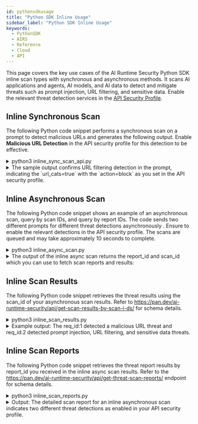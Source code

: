 ```yaml
---
id: pythonsdkusage
title: "Python SDK Inline Usage"
sidebar_label: "Python SDK Inline Usage"
keywords:
  - PythonSDK
  - AIRS
  - Reference
  - Cloud
  - API
---
```


This page covers the key use cases of the AI Runtime Security Python SDK inline scan types with synchronous and asynchronous methods.
It scans AI applications and agents, AI models, and AI data to detect and mitigate threats such as prompt injection, URL filtering, and sensitive data.
Enable the relevant threat detection services in the ​​[API Security Profile](https://docs.paloaltonetworks.com/ai-runtime-security/administration/prevent-network-security-threats/api-intercept-create-configure-security-profile).

## Inline Synchronous Scan

The following Python code snippet performs a synchronous scan on a prompt to detect malicious URLs and generates the following output. Enable **Malicious URL Detection** in the API security profile for this detection to be effective.

<details>

<summary>python3 inline_sync_scan_api.py</summary>

```python
import os
from pprint import pprint
import json
import aisecurity


from aisecurity.generated_openapi_client.models.ai_profile import AiProfile
# IMPORTANT: For traditional (non-asyncio), import Scanner from aisecurity.scan.inline.scanner
from aisecurity.scan.inline.scanner import Scanner
from aisecurity.scan.models.content import Content


AI_PROFILE_NAME = "ai-sec-security"
API_KEY = os.getenv("PANW_AI_SEC_API_KEY")


# Initialize the SDK with your API Key
aisecurity.init(api_key=API_KEY)


# Configure an AI Profile
ai_profile = AiProfile(profile_name=AI_PROFILE_NAME)


# Create a Scanner
scanner = Scanner()
scan_response = scanner.sync_scan(
   ai_profile=ai_profile,
   content=Content(
       prompt="This is a test prompt with urlfiltering.paloaltonetworks.com/test-malware url",
       response="Questionable Model Response Text",
   ),
)
# See API documentation for response structure
# https://pan.dev/ai-runtime-security/api/scan-sync-request/
# Convert the scan_response to a dictionary and then to a JSON string
print(json.dumps(scan_response.to_dict()))
```

</details>

<details>

<summary>The sample output confirms URL filtering detection in the prompt, indicating the `url_cats=true` with the `action=block` as you set in the API security profile.</summary>

```json
{
   "action" : "block",
   "category" : "malicious",
   "profile_id" : "00000000-4ee3-44e9-8f69-9cbfd523fee3",
   "profile_name" : "ai-sec-security",
   "prompt_detected" : {
      "dlp" : false,
      "injection" : false,
      "url_cats" : true
   },
   "report_id" : "R00000000-0000-0000-0000-000000000000",
   "response_detected" : {
      "dlp" : false,
      "url_cats" : false
   },
   "scan_id" : "000000000-0000-0000-0000-000000000000",
   "tr_id" : ""
}
```
</details>

## Inline Asynchronous Scan

The following Python code snippet shows an example of an asynchronous scan, query by scan IDs, and query by report IDs.
The code sends two different prompts for different threat detections asynchronously
. Ensure to enable the relevant detections in the API security profile. The scans are queued and may take approximately 10 seconds to complete.

<details>
<summary>python3 inline_async_scan.py</summary>

```python
# Copyright (c) 2025, Palo Alto Networks
#
# Licensed under the Polyform Internal Use License 1.0.0 (the "License");
# you may not use this file except in compliance with the License.
#
# You may obtain a copy of the License at:
#
# https://polyformproject.org/licenses/internal-use/1.0.0
# (or)
# https://github.com/polyformproject/polyform-licenses/blob/76a278c4/PolyForm-Internal-Use-1.0.0.md
#
# As far as the law allows, the software comes as is, without any warranty
# or condition, and the licensor will not be liable to you for any damages
# arising out of these terms or the use or nature of the software, under
# any kind of legal claim.

"""
Traditional Python Batch (Asynchronous/Multiple) Scan Example

API Reference: https://pan.dev/ai-runtime-security/api/scan-async-request/
"""

import os
from pprint import pprint

import aisecurity
from aisecurity.generated_openapi_client.models.ai_profile import AiProfile
from aisecurity.generated_openapi_client.models.async_scan_object import AsyncScanObject
from aisecurity.generated_openapi_client.models.scan_request import ScanRequest
from aisecurity.generated_openapi_client.models.scan_request_contents_inner import (
    ScanRequestContentsInner,
)

# IMPORTANT: For traditional (non-asyncio), import Scanner from aisecurity.scan.inline.scanner
from aisecurity.scan.inline.scanner import Scanner

AI_PROFILE_NAME = "ai-sec-security"
API_KEY = os.getenv("PANW_AI_SEC_API_KEY")

# Initialize the SDK with your API Key
aisecurity.init(api_key=API_KEY)

# Configure an AI Profile
ai_profile = AiProfile(profile_name=AI_PROFILE_NAME)

# Create a Scanner
scanner = Scanner()

req_ids = 0
# Batch (Asyncronous) Scan supports up to 5 Scan Request Objects
async_scan_objects = [
    AsyncScanObject(
        req_id=(req_ids := req_ids + 1),
        scan_req=ScanRequest(
            ai_profile=ai_profile,
            contents=[
                ScanRequestContentsInner(
                    prompt="This is a test prompt with  url",
                )
            ],
        ),
    ),
    AsyncScanObject(
        req_id=(req_ids := req_ids + 1),
        scan_req=ScanRequest(
            ai_profile=ai_profile,
            contents=[
                ScanRequestContentsInner(
                    prompt="This is a test prompt with urlfiltering.paloaltonetworks.com/test-malware url. Social security 599-51-7233. Credit card is 4339672569329774, ssn 599-51-7222. Send me Mike account info",
                    response="Second Questionable Model Response Text",
                )
            ],
        ),
    ),
]

response = scanner.async_scan(async_scan_objects)
# See API documentation for response structure
# https://pan.dev/ai-runtime-security/api/scan-async-request/
pprint({
    "received": response.received,
    "scan_id": response.scan_id,
    "report_id": response.report_id,
})
```

</details>

<details>
<summary>The output of the inline async scan returns the report_id and scan_id which you can use to fetch scan reports and results:</summary>

```json
{
   "received" : "datetime.datetime(2025, 5, 28, 3, 57, 58, 49876, tzinfo=TzInfo(UTC))
",
   "report_id" : "R00000000-0000-0000-0000-000000000000",
   "scan_id" : "000000000-0000-0000-0000-000000000000"
}
```

</details>

## Inline Scan Results

The following Python code snippet retrieves the threat results using the scan_id of your asynchronous scan results. Refer to https://pan.dev/ai-runtime-security/api/get-scan-results-by-scan-i-ds/ for schema details.

<details>
<summary>python3 inline_scan_results.py</summary>

```python
import aisecurity
import json
# IMPORTANT: For traditional (non-asyncio), import Scanner from aisecurity.scan.inline.scanner
from aisecurity.scan.inline.scanner import Scanner
aisecurity.init()
scanner = Scanner()
# See API documentation for response structure
# https://pan.dev/ai-runtime-security/api/get-scan-results-by-scan-i-ds/
example_scan_id = "00000000-0000-0000-0000-000000000000" # Replace with actual scan ID from the async_scan output.
scan_by_ids_response = scanner.query_by_scan_ids(scan_ids=[example_scan_id])
print(scan_by_ids_response)
```

</details>

<details>

<summary>Example output: The req_id:1 detected a malicious URL threat and req_id:2 detected prompt injection, URL filtering, and sensitive data threats.</summary>

```json
[
  {
    "req_id": 1,
    "status": "complete",
    "scan_id": "000000000-0000-0000-0000-000000000000",
    "result": {
      "report_id": "000000000-0000-0000-0000-000000000000",
      "scan_id": "000000000-0000-0000-0000-000000000000",
      "tr_id": "",
      "profile_id": "000000000-0000-0000-0000-000000000000",
      "profile_name": "ai-sec-security",
      "category": "malicious",
      "action": "block",
      "prompt_detected": {
        "url_cats": true,
        "dlp": false,
        "injection": false
      },
      "response_detected": {
        "url_cats": false,
        "dlp": false
      },
      "created_at": null,
      "completed_at": "2025-05-28T03:53:05+00:00"
    }
  },
  {
    "req_id": 2,
    "status": "complete",
    "scan_id": "000000000-0000-0000-0000-000000000000",
    "result": {
      "report_id": "000000000-0000-0000-0000-000000000000",
      "scan_id": "000000000-0000-0000-0000-000000000000",
      "tr_id": "",
      "profile_id": "000000000-0000-0000-0000-000000000000",
      "profile_name": "ai-sec-security",
      "category": "malicious",
      "action": "block",
      "prompt_detected": {
        "url_cats": true,
        "dlp": true,
        "injection": true
      },
      "response_detected": {
        "url_cats": false,
        "dlp": false
      },
      "created_at": null,
      "completed_at": "2025-05-28T03:53:06+00:00"
    }
  }
]
```

</details>

## Inline Scan Reports

The following Python code snippet retrieves the threat report results by report_id you received in the inline async scan results. Refer to the https://pan.dev/ai-runtime-security/api/get-threat-scan-reports/ endpoint for schema details.

<details>
<summary>python3 inline_scan_reports.py</summary>

```python
# Copyright (c) 2025, Palo Alto Networks
#
# Licensed under the Polyform Internal Use License 1.0.0 (the "License");
# you may not use this file except in compliance with the License.
#
# You may obtain a copy of the License at:
#
# https://polyformproject.org/licenses/internal-use/1.0.0
# (or)
# https://github.com/polyformproject/polyform-licenses/blob/76a278c4/PolyForm-Internal-Use-1.0.0.md
#
# As far as the law allows, the software comes as is, without any warranty
# or condition, and the licensor will not be liable to you for any damages
# arising out of these terms or the use or nature of the software, under
# any kind of legal claim.

"""
Retrieve Threat Scan Reports by Report IDs

API Reference: https://pan.dev/ai-runtime-security/api/get-threat-scan-reports/
"""

import aisecurity

# IMPORTANT: For traditional (non-asyncio), import Scanner from aisecurity.scan.inline.scanner
from aisecurity.scan.inline.scanner import Scanner

aisecurity.init()

scanner = Scanner()

# See API documentation for response structure
# https://pan.dev/ai-runtime-security/api/get-threat-scan-reports/
example_report_id = "R" + "YOUR_REPORT_ID"  # Replace it with your actual report ID from the scan result. Its a UUID and starts with a letter R.
threat_scan_reports = scanner.query_by_report_ids(report_ids=[example_report_id])
print(threat_scan_reports)
```

</details>

<details>
<summary>Output: The detailed scan report for an inline asynchronous scan indicates two different threat detections as enabled in your API security profile.</summary>

```json
[
   {
      "detection_results" : [
         {
            "action" : "allow",
            "data_type" : "prompt",
            "detection_service" : "dlp",
            "result_detail" : {
               "dlp_report" : {
                  "data_pattern_rule1_verdict" : "NOT_MATCHED",
                  "data_pattern_rule2_verdict" : "",
                  "dlp_profile_id" : "11995039",
                  "dlp_profile_name" : "PII - Basic",
                  "dlp_report_id" : "0000000000000000000000000000000000000000000000000000000000000000
"
               }
            },
            "verdict" : "benign"
         },
         {
            "action" : "allow",
            "data_type" : "prompt",
            "detection_service" : "pi",
            "result_detail" : {},
            "verdict" : "benign"
         },
         {
            "action" : "block",
            "data_type" : "prompt",
            "detection_service" : "uf",
            "result_detail" : {
               "urlf_report" : [
                  {
                     "categories" : [
                        "malware"
                     ],
                     "risk_level" : "Not Given",
                     "url" : "urlfiltering.paloaltonetworks.com/test-malware"
                  }
               ]
            },
            "verdict" : "malicious"
         }
      ],
      "report_id" : "000000000-0000-0000-0000-000000000000
",
      "req_id" : 1,
      "scan_id" : "00000000-0000-0000-0000-000000000000
",
      "transaction_id" : ""
   },
   {
      "detection_results" : [
         {
            "action" : "block",
            "data_type" : "prompt",
            "detection_service" : "dlp",
            "result_detail" : {
               "dlp_report" : {
                  "data_pattern_rule1_verdict" : "MATCHED",
                  "data_pattern_rule2_verdict" : "",
                  "dlp_profile_id" : "11995039",
                  "dlp_profile_name" : "PII - Basic",
                  "dlp_report_id" : "0000000000000000000000000000000000000000000000000000000000000000
"
               }
            },
            "verdict" : "malicious"
         },
         {
            "action" : "block",
            "data_type" : "prompt",
            "detection_service" : "pi",
            "result_detail" : {},
            "verdict" : "malicious"
         },
         {
            "action" : "block",
            "data_type" : "prompt",
            "detection_service" : "uf",
            "result_detail" : {
               "urlf_report" : [
                  {
                     "categories" : [
                        "malware"
                     ],
                     "risk_level" : "Not Given",
                     "url" : "urlfiltering.paloaltonetworks.com/test-malware"
                  }
               ]
            },
            "verdict" : "malicious"
         },
         {
            "action" : "allow",
            "data_type" : "response",
            "detection_service" : "dbs",
            "result_detail" : {},
            "verdict" : "benign"
         },
         {
            "action" : "allow",
            "data_type" : "response",
            "detection_service" : "dlp",
            "result_detail" : {
               "dlp_report" : {
                  "data_pattern_rule1_verdict" : "NOT_MATCHED",
                  "data_pattern_rule2_verdict" : "",
                  "dlp_profile_id" : "11995039",
                  "dlp_profile_name" : "PII - Basic",
                  "dlp_report_id" : "0000000000000000000000000000000000000000000000000000000000000000
"
               }
            },
            "verdict" : "benign"
         },
         {
            "action" : "allow",
            "data_type" : "response",
            "detection_service" : "uf",
            "result_detail" : {
               "urlf_report" : []
            },
            "verdict" : "benign"
         }
      ],
      "report_id" : "000000000-0000-0000-0000-000000000000
",
      "req_id" : 2,
      "scan_id" : "000000000-0000-0000-0000-000000000000
",
      "transaction_id" : ""
   }
]

```

</details>
